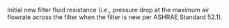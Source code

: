 ﻿Initial new filter fluid resistance (i.e., pressure drop at the maximum air flowrate across the filter when the filter is new per ASHRAE Standard 52.1).
